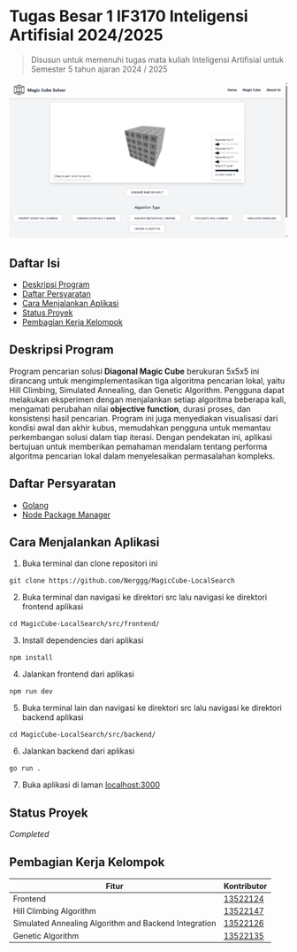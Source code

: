 # Tugas Besar 1 IF3170 Inteligensi Artifisial 2024/2025

> Disusun untuk memenuhi tugas mata kuliah Inteligensi Artifisial untuk Semester 5 tahun ajaran 2024 / 2025

![](doc/pageView.png)

## Daftar Isi
-   [Deskripsi Program](#deskripsi-program)
-   [Daftar Persyaratan](#daftar-persyaratan)
-   [Cara Menjalankan Aplikasi](#cara-menjalankan-aplikasi)
-   [Status Proyek](#status-proyek)
-   [Pembagian Kerja Kelompok](#pembagian-kerja-kelompok)


## Deskripsi Program
Program pencarian solusi **Diagonal Magic Cube** berukuran 5x5x5 ini dirancang untuk mengimplementasikan tiga algoritma pencarian lokal, yaitu Hill Climbing, Simulated Annealing, dan Genetic Algorithm. Pengguna dapat melakukan eksperimen dengan menjalankan setiap algoritma beberapa kali, mengamati perubahan nilai **objective function**, durasi proses, dan konsistensi hasil pencarian. Program ini juga menyediakan visualisasi dari kondisi awal dan akhir kubus, memudahkan pengguna untuk memantau perkembangan solusi dalam tiap iterasi. Dengan pendekatan ini, aplikasi bertujuan untuk memberikan pemahaman mendalam tentang performa algoritma pencarian lokal dalam menyelesaikan permasalahan kompleks.

## Daftar Persyaratan

- [Golang](https://go.dev/doc/install)
- [Node Package Manager](https://nodejs.org/en/download/package-manager)

## Cara Menjalankan Aplikasi

1. Buka terminal dan clone repositori ini

```
git clone https://github.com/Nerggg/MagicCube-LocalSearch
```

2. Buka terminal dan navigasi ke direktori src lalu navigasi ke direktori frontend aplikasi

```
cd MagicCube-LocalSearch/src/frontend/
```

3. Install dependencies dari aplikasi

```
npm install
```

4. Jalankan frontend dari aplikasi

```
npm run dev
```

5. Buka terminal lain dan navigasi ke direktori src lalu navigasi ke direktori backend aplikasi

```
cd MagicCube-LocalSearch/src/backend/
```

6. Jalankan backend dari aplikasi

```
go run .
```

7. Buka aplikasi di laman [localhost:3000](https://localhost:3000)

## Status Proyek
_Completed_


## Pembagian Kerja Kelompok

| Fitur                         | Kontributor                                    |
| ----------------------------- | ---------------------------------------------- |
| Frontend                      | [13522124](https://github.com/alandmprtma)     |
| Hill Climbing Algorithm       | [13522147](https://github.com/Nerggg)          |
| Simulated Annealing Algorithm and Backend Integration | [13522126](https://github.com/rizqikapratamaa) |
| Genetic Algorithm             | [13522135](https://github.com/ChrisCS50X)      |
